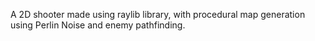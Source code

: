 A 2D shooter made using raylib library, with procedural map generation using Perlin Noise and enemy pathfinding.
